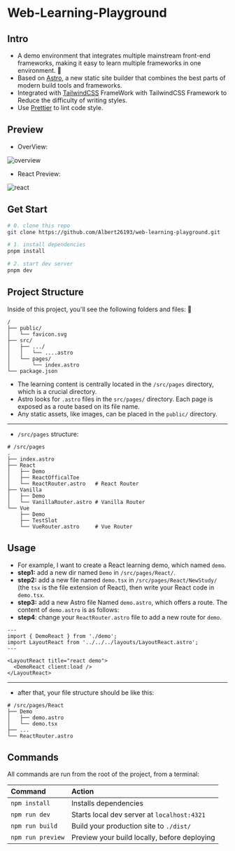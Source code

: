 # Web-Learning-Playground

## Intro

- A demo environment that integrates multiple mainstream front-end frameworks, making it easy to learn multiple frameworks in one environment. 🍺️
- Based on [Astro](https://astro.build/), a new static site builder that combines the best parts of modern build tools and frameworks.
- Integrated with [TailwindCSS](https://tailwindcss.com/) FrameWork with TailwindCSS Framework to Reduce the difficulty of writing styles.
- Use [Prettier](https://prettier.io/) to lint code style.

## Preview

- OverView:

![overview](https://img-20221128.oss-cn-shanghai.aliyuncs.com/img-2023-05/202402261715369.png)

- React Preview:

![react](https://img-20221128.oss-cn-shanghai.aliyuncs.com/img-2023-05/202402261717728.png)

## Get Start

```sh
# 0. clone this repo
git clone https://github.com/Albert26193/web-learning-playground.git

# 1. install dependencies
pnpm install

# 2. start dev server
pnpm dev
```

## Project Structure

Inside of this project, you'll see the following folders and files: 🚀

```text
/
├── public/
│   └── favicon.svg
├── src/
│   ├── .../
│   │   └── ....astro
│   └── pages/
│       └── index.astro
└── package.json
```

- The learning content is centrally located in the `/src/pages` directory, which is a crucial directory.
- Astro looks for `.astro` files in the `src/pages/` directory. Each page is exposed as a route based on its file name.
- Any static assets, like images, can be placed in the `public/` directory.

---

- `/src/pages` structure:

```text
# /src/pages
.
├── index.astro
├── React
│   ├── Demo
│   ├── ReactOfficalToe
│   └── ReactRouter.astro   # React Router
├── Vanilla
│   ├── Demo
│   └── VanillaRouter.astro # Vanilla Router
└── Vue
    ├── Demo
    ├── TestSlot
    └── VueRouter.astro     # Vue Router
```

## Usage

- For example, I want to create a React learning demo, which named `demo`.
- **step1:** add a new dir named `Demo` in `/src/pages/React/`.
- **step2:** add a new file named `demo.tsx` in `/src/pages/React/NewStudy/` (the `tsx` is the file extension of React), then write your React code in `demo.tsx`.
- **step3:** add a new Astro file Named `demo.astro`, which offers a route. The content of `demo.astro` is as follows:
- **step4**: change your `ReactRouter.astro` file to add a new route for `demo`.

```tsx
---
import { DemoReact } from './demo';
import LayoutReact from '../../../layouts/LayoutReact.astro';
---

<LayoutReact title="react demo">
  <DemoReact client:load />
</LayoutReact>
```

---

- after that, your file structure should be like this:

```text
# /src/pages/React
├── Demo
│   ├── demo.astro
│   └── demo.tsx
├── ...
└── ReactRouter.astro
```

## Commands

All commands are run from the root of the project, from a terminal:

| Command           | Action                                       |
| :---------------- | :------------------------------------------- |
| `npm install`     | Installs dependencies                        |
| `npm run dev`     | Starts local dev server at `localhost:4321`  |
| `npm run build`   | Build your production site to `./dist/`      |
| `npm run preview` | Preview your build locally, before deploying |

```

```
